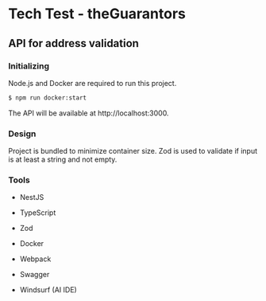 # Tech Test - theGuarantors

## API for address validation

### Initializing

Node.js and Docker are required to run this project.

```bash
$ npm run docker:start
```

The API will be available at http://localhost:3000.

### Design

Project is bundled to minimize container size. Zod is used to validate if input is at least a string and not empty.


### Tools

- NestJS
- TypeScript
- Zod
- Docker
- Webpack
- Swagger

- Windsurf (AI IDE)